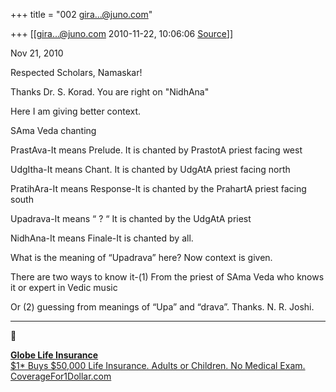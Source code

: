 +++
title = "002 gira...@juno.com"

+++
[[gira...@juno.com	2010-11-22, 10:06:06 [Source](https://groups.google.com/g/bvparishat/c/2zoc9rzMp50)]]



  
Nov 21, 2010



Respected Scholars, Namaskar!



Thanks Dr. S. Korad. You are right on "NidhAna"

Here I am giving better context.





SAma Veda chanting



PrastAva-It means Prelude. It is chanted by PrastotA priest facing west



UdgItha-It means Chant. It is chanted by UdgAtA priest facing north



PratihAra-It means Response-It is chanted by the PrahartA priest facing south



Upadrava-It means “ ? “ It is chanted by the UdgAtA priest



NidhAna-It means Finale-It is chanted by all.



What is the meaning of “Upadrava” here? Now context is given.



There are two ways to know it-(1) From the priest of SAma Veda who knows it or expert in Vedic music

Or (2) guessing from meanings of “Upa” and “drava”. Thanks. N. R. Joshi.



-------------------------------------------------------------------------------------------------------------------------



[**Globe Life Insurance**  
$1\* Buys $50,000 Life Insurance. Adults or Children. No Medical Exam.  
](http://thirdpartyoffers.juno.com/TGL3142/4ce9f373dd51d37e3d6st05vuc)[CoverageFor1Dollar.com](http://thirdpartyoffers.juno.com/TGL3142/4ce9f373dd51d37e3d6st05vuc)

